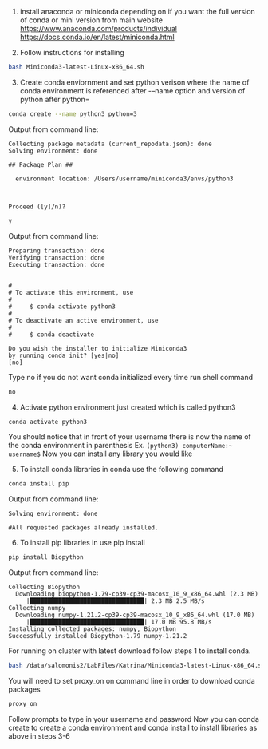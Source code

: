 

1. install anaconda or miniconda depending on if you want the full version of conda or mini version from main website
https://www.anaconda.com/products/individual
https://docs.conda.io/en/latest/miniconda.html

2. Follow instructions for installing
```bash 
bash Miniconda3-latest-Linux-x86_64.sh
```

3. Create conda enviornment and set python verison where the name of conda environment is referenced after -–name option and version of python after python=

```bash 
conda create --name python3 python=3
```

Output from command line:
```
Collecting package metadata (current_repodata.json): done
Solving environment: done

## Package Plan ##

  environment location: /Users/username/miniconda3/envs/python3



Proceed ([y]/n)?
```

```bash 
y
```


Output from command line:
```
Preparing transaction: done
Verifying transaction: done
Executing transaction: done


#
# To activate this environment, use
#
#     $ conda activate python3
#
# To deactivate an active environment, use
#
#     $ conda deactivate

Do you wish the installer to initialize Miniconda3
by running conda init? [yes|no]
[no]
```
Type no if you do not want conda initialized every time run shell command
```bash 
no
```

4. Activate python environment just created which is called python3
```bash 
conda activate python3
```

You should notice that in front of your username there is now the name of the conda environment in parenthesis
Ex. ```(python3) computerName:~ username$```
Now you can install any library you would like

5. To install conda libraries in conda use the following command
```bash 
conda install pip
```

Output from command line:
```Collecting package metadata (current_repodata.json): done
Solving environment: done

#All requested packages already installed.
```




6. To install pip libraries in use pip install
```bash
pip install Biopython
```

Output from command line:
```
Collecting Biopython
  Downloading biopython-1.79-cp39-cp39-macosx_10_9_x86_64.whl (2.3 MB)
     |████████████████████████████████| 2.3 MB 2.5 MB/s
Collecting numpy
  Downloading numpy-1.21.2-cp39-cp39-macosx_10_9_x86_64.whl (17.0 MB)
     |████████████████████████████████| 17.0 MB 95.8 MB/s
Installing collected packages: numpy, Biopython
Successfully installed Biopython-1.79 numpy-1.21.2
```



For running on cluster with latest download follow steps 1 to install conda. 

```bash 
bash /data/salomonis2/LabFiles/Katrina/Miniconda3-latest-Linux-x86_64.sh
```
You will need to set proxy_on on command line in order to download conda packages

```bash 
proxy_on
```
Follow prompts to type in your username and password
Now you can conda create to create a conda environment and conda install to install libraries as above in steps 3-6
